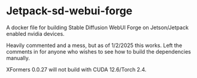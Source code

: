# Jetpack-sd-webui-forge
A docker file for building Stable Diffusion WebUI Forge on Jetson/Jetpack enabled nvidia devices.

Heavily commented and a mess, but as of 1/2/2025 this works.
Left the comments in for anyone who wishes to see how to build the dependencies manually.

XFormers 0.0.27 will not build with CUDA 12.6/Torch 2.4.
